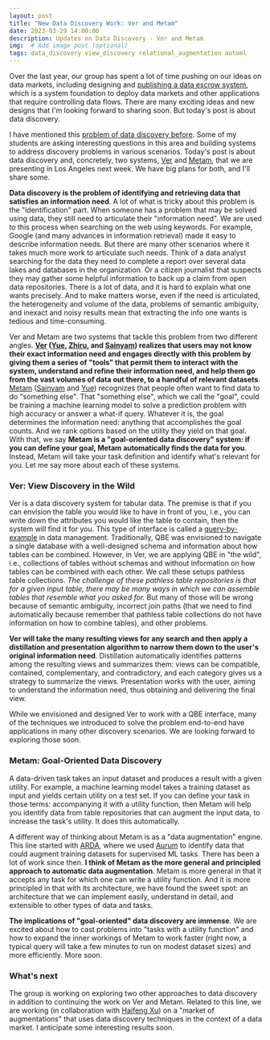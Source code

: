 ```yaml
---
layout: post
title: "New Data Discovery Work: Ver and Metam"
date: 2023-03-29 14:00:00
description: Updates on Data Discovery - Ver and Metam
img:  # Add image post (optional)
tags: data_discovery view_discovery relational_augmentation automl
---
```


Over the last year, our group has spent a lot of time pushing on our ideas on data markets, including designing and [publishing a data escrow system](https://www.vldb.org/pvldb/vol15/p3172-xia.pdf), which is a system foundation to deploy data markets and other applications that require controlling data flows. There are many exciting ideas and new designs that I'm looking forward to sharing soon. But today's post is about data discovery.

I have mentioned this [problem of data discovery before](http://raulcastrofernandez.com/value-of-data-workshop-and-sigmod-updates/). Some of my students are asking interesting questions in this area and building systems to address discovery problems in various scenarios. Today's post is about data discovery and, concretely, two systems, [Ver](http://raulcastrofernandez.com/papers/ver.pdf) and [Metam](http://raulcastrofernandez.com/papers/metam.pdf), that we are presenting in Los Angeles next week. We have big plans for both, and I'll share some.

**Data discovery is the problem of identifying and retrieving data that satisfies an information need**. A lot of what is tricky about this problem is the "identification" part. When someone has a problem that may be solved using data, they still need to articulate their "information need". We are used to this process when searching on the web using keywords. For example, Google (and many advances in information retrieval) made it easy to describe information needs. But there are many other scenarios where it takes much more work to articulate such needs. Think of a data analyst searching for the data they need to complete a report over several data lakes and databases in the organization. Or a citizen journalist that suspects they may gather some helpful information to back up a claim from open data repositories. There is a lot of data, and it is hard to explain what one wants precisely. And to make matters worse, even if the need is articulated, the heterogeneity and volume of the data, problems of semantic ambiguity, and inexact and noisy results mean that extracting the info one wants is tedious and time-consuming.

Ver and Metam are two systems that tackle this problem from two different angles. **[Ver](http://raulcastrofernandez.com/papers/ver.pdf) ([Yue](https://yuegong.netlify.app), [Zhiru](https://zhiru.netlify.app), and [Sainyam](https://sainyamgalhotra.com)) realizes that users may not know their exact information need and engages directly with this problem by giving them a series of "tools" that permit them to interact with the system, understand and refine their information need, and help them go from the vast volumes of data out there, to a handful of relevant datasets**. [Metam](http://raulcastrofernandez.com/papers/metam.pdf) ([Sainyam](https://sainyamgalhotra.com) and [Yue](https://yuegong.netlify.app)) recognizes that people often want to find data to do "something else". That "something else", which we call the "goal", could be training a machine learning model to solve a prediction problem with high accuracy or answer a what-if query. Whatever it is, the goal determines the information need: anything that accomplishes the goal counts. And we rank options based on the utility they yield on that goal. With that, we say **Metam is a "goal-oriented data discovery" system: if you can define your goal, Metam automatically finds the data for you**. Instead, Metam will take your task definition and identify what's relevant for you. Let me say more about each of these systems.

### Ver: View Discovery in the Wild

Ver is a data discovery system for tabular data. The premise is that if you can envision the table you would like to have in front of you, i.e., you can write down the attributes you would like the table to contain, then the system will find it for you. This type of interface is called a [query-by-example](https://dl.acm.org/doi/pdf/10.1145/1499949.1500034) in data management. Traditionally, QBE was envisioned to navigate a single database with a well-designed schema and information about how tables can be combined. However, in Ver, we are applying QBE in "the wild", i.e., collections of tables without schemas and without information on how tables can be combined with each other. We call these setups pathless table collections. *The challenge of these pathless table repositories is that for a given input table, there may be many ways in which we can assemble tables that resemble what you asked for.* But many of those will be wrong because of semantic ambiguity, incorrect join paths (that we need to find automatically because remember that pathless table collections do not have information on how to combine tables), and other problems. 

**Ver will take the many resulting views for any search and then apply a distillation and presentation algorithm to narrow them down to the user's original information need**. Distillation automatically identifies patterns among the resulting views and summarizes them: views can be compatible, contained, complementary, and contradictory, and each category gives us a strategy to summarize the views. Presentation works with the user, aiming to understand the information need, thus obtaining and delivering the final view.

While we envisioned and designed Ver to work with a QBE interface, many of the techniques we introduced to solve the problem end-to-end have applications in many other discovery scenarios. We are looking forward to exploring those soon.

### Metam: Goal-Oriented Data Discovery

A data-driven task takes an input dataset and produces a result with a given utility. For example, a machine learning model takes a training dataset as input and yields certain utility on a test set. If you can define your task in those terms: accompanying it with a utility function, then Metam will help you identify data from table repositories that can augment the input data, to increase the task's utility. It does this automatically.

A different way of thinking about Metam is as a "data augmentation" engine. This line started with [ARDA](https://arxiv.org/abs/2003.09758), where we used [Aurum](http://raulcastrofernandez.com/papers/icde18-aurum.pdf) to identify data that could augment training datasets for supervised ML tasks. There has been a lot of work since then. **I think of Metam as the more general and principled approach to automatic data augmentation**. Metam is more general in that it accepts any task for which one can write a utility function. And it is more principled in that with its architecture, we have found the sweet spot: an architecture that we can implement easily, understand in detail, and extensible to other types of data and tasks.

**The implications of "goal-oriented" data discovery are immense**. We are excited about how to cast problems into "tasks with a utility function" and how to expand the inner workings of Metam to work faster (right now, a typical query will take a few minutes to run on modest dataset sizes) and more efficiently. More soon.

### What's next

The group is working on exploring two other approaches to data discovery in addition to continuing the work on Ver and Metam. Related to this line, we are working (in collaboration with [Haifeng Xu](https://www.haifeng-xu.com)) on a "market of augmentations" that uses data discovery techniques in the context of a data market. I anticipate some interesting results soon.
